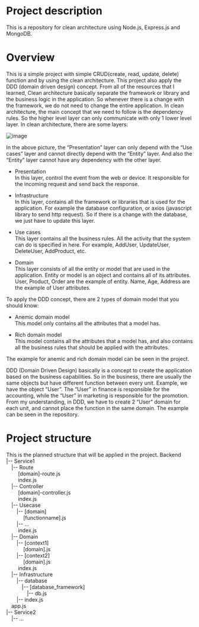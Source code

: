 # Project description

This is a repository for clean architecture using Node.js, Express.js and MongoDB.

# Overview
This is a simple project with simple CRUD(create, read, update, delete) function and by using the clean architecture. This project also apply the DDD (domain driven design) concept.
From all of the resources that I learned, Clean architecture basically separate the framework or library and the business logic in the application. So whenever there is a change with the framework, we do not need to change the entire application. 
In clean architecture, the main concept that we need to follow is the dependency rules. So the higher level layer can only communicate with only 1 lower level layer. In clean architecture, there are some layers: 

![image](https://user-images.githubusercontent.com/43567254/167520768-9652fb49-ff81-4e13-baaa-bcaee2240a9d.png)


In the above picture, the “Presentation” layer can only depend with the “Use cases” layer and cannot directly depend with the “Entity” layer. And also the “Entity” layer cannot have any dependency with the other layer. 

-	Presentation\
In this layer, control the event from the web or device. It responsible for the incoming request and send back the response. 

-	Infrastructure\
In this layer, contains all the framework or libraries that is used for the application. For example the database configuration, or axios (javascript library to send http request). So if there is a change with the database, we just have to update this layer.

-	Use cases\
This layer contains all the business rules. All the activity that the system can do is specified in here. For example, AddUser, UpdateUser, DeleteUser, AddProduct, etc.

-	Domain\
This layer consists of all the entity or model that are used in the application. Entity or model is an object and contains all of its attributes. User, Product, Order are the example of entity. Name, Age, Address are the example of User attributes.

To apply the DDD concept, there are 2 types of domain model that you should know:
- Anemic domain model\
This model only contains all the attributes that a model has. 

- Rich domain model\
This model contains all the attributes that a model has, and also contains all the business rules that should be applied with the attributes. 

The example for anemic and rich domain model can be seen in the project.

DDD (Domain Driven Design) basically is a concept to create the application based on the business capabilities. So in the business, there are usually the same objects but have different function between every unit. Example, we have the object “User”. The “User” in finance is responsible for the accounting, while the “User” in marketing is responsible for the promotion. From my understanding, in DDD, we have to create 2 “User” domain for each unit, and cannot place the function in the same domain. The example can be seen in the repository.

# Project structure

This is the planned structure that will be applied in the project. 
Backend\
|-- Service1\
&emsp;|-- Route\
&emsp;&emsp; [domain]-route.js\
&emsp;&emsp; index.js\
&emsp;|-- Controller\
&emsp;&emsp; [domain]-controller.js\
&emsp;&emsp; index.js\
&emsp;|-- Usecase\
&emsp;&emsp;|-- [domain]\
&emsp;&emsp;&emsp; [functionname].js\
&emsp;&emsp;|-- ...\
&emsp;&emsp; index.js\
&emsp;|-- Domain\
&emsp;&emsp;|-- [context1]\
&emsp;&emsp;&emsp; [domain].js\
&emsp;&emsp;|-- [context2]\
&emsp;&emsp;&emsp; [domain].js\
&emsp;&emsp; index.js\
&emsp;|-- Infrastructure\
&emsp;&emsp;|-- database\
&emsp;&emsp;&emsp;|-- [database_framework]\
&emsp;&emsp;&emsp;&emsp;|-- db.js\
&emsp;&emsp;|-- index.js\
&emsp;app.js\
|-- Service2\
&emsp;|-- ...


